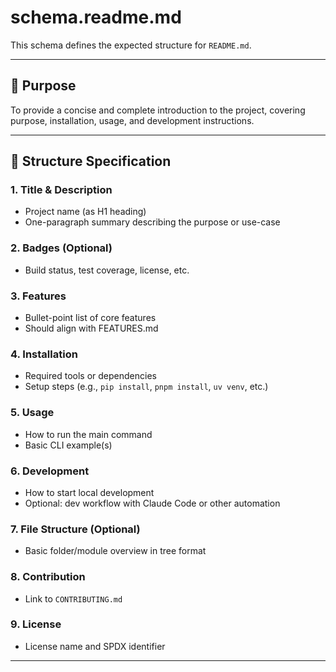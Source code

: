 # schema.readme.md

This schema defines the expected structure for `README.md`.

---

## 📘 Purpose
To provide a concise and complete introduction to the project, covering purpose, installation, usage, and development instructions.

---

## 🧱 Structure Specification

### 1. Title & Description
- Project name (as H1 heading)
- One-paragraph summary describing the purpose or use-case

### 2. Badges (Optional)
- Build status, test coverage, license, etc.

### 3. Features
- Bullet-point list of core features
- Should align with FEATURES.md

### 4. Installation
- Required tools or dependencies
- Setup steps (e.g., `pip install`, `pnpm install`, `uv venv`, etc.)

### 5. Usage
- How to run the main command
- Basic CLI example(s)

### 6. Development
- How to start local development
- Optional: dev workflow with Claude Code or other automation

### 7. File Structure (Optional)
- Basic folder/module overview in tree format

### 8. Contribution
- Link to `CONTRIBUTING.md`

### 9. License
- License name and SPDX identifier

---